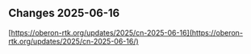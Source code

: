 ## Changes 2025-06-16

[https://oberon-rtk.org/updates/2025/cn-2025-06-16](https://oberon-rtk.org/updates/2025/cn-2025-06-16/)

